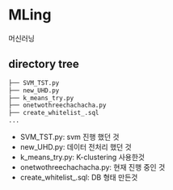 # MLing
머신러닝

## directory tree 
``` bash
├── SVM_TST.py
├── new_UHD.py
├── k_means_try.py
├── onetwothreechachacha.py
├── create_whitelist_.sql
...
```
- SVM_TST.py: svm 진행 했던 것
- new_UHD.py: 데이터 전처리 했던 것
- k_means_try.py: K-clustering 사용한것
- onetwothreechachacha.py: 현재 진행 중인 것
- create_whitelist_.sql: DB 형태 만든것
